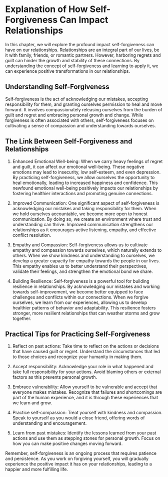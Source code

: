 # Explanation of How Self-Forgiveness Can Impact Relationships

In this chapter, we will explore the profound impact self-forgiveness can have on our relationships. Relationships are an integral part of our lives, be it with family, friends, or romantic partners. However, harboring regrets and guilt can hinder the growth and stability of these connections. By understanding the concept of self-forgiveness and learning to apply it, we can experience positive transformations in our relationships.

## Understanding Self-Forgiveness

Self-forgiveness is the act of acknowledging our mistakes, accepting responsibility for them, and granting ourselves permission to heal and move forward. It involves compassionately releasing ourselves from the burden of guilt and regret and embracing personal growth and change. While forgiveness is often associated with others, self-forgiveness focuses on cultivating a sense of compassion and understanding towards ourselves.

## The Link Between Self-Forgiveness and Relationships

1. Enhanced Emotional Well-being: When we carry heavy feelings of regret and guilt, it can affect our emotional well-being. These negative emotions may lead to insecurity, low self-esteem, and even depression. By practicing self-forgiveness, we allow ourselves the opportunity to heal emotionally, leading to increased happiness and confidence. This newfound emotional well-being positively impacts our relationships by fostering healthier interactions and promoting genuine connections.
    
2. Improved Communication: One significant aspect of self-forgiveness is acknowledging our mistakes and taking responsibility for them. When we hold ourselves accountable, we become more open to honest communication. By doing so, we create an environment where trust and understanding can thrive. Improved communication strengthens our relationships as it encourages active listening, empathy, and effective conflict resolution.
    
3. Empathy and Compassion: Self-forgiveness allows us to cultivate empathy and compassion towards ourselves, which naturally extends to others. When we show kindness and understanding to ourselves, we develop a greater capacity for empathy towards the people in our lives. This empathy enables us to better understand their perspectives, validate their feelings, and strengthen the emotional bond we share.
    
4. Building Resilience: Self-forgiveness is a powerful tool for building resilience in relationships. By acknowledging our mistakes and working towards self-improvement, we become better equipped to face challenges and conflicts within our connections. When we forgive ourselves, we learn from our experiences, allowing us to develop healthier patterns of behavior and adaptability. This resilience fosters stronger, more resilient relationships that can weather storms and grow together.
    

## Practical Tips for Practicing Self-Forgiveness

1. Reflect on past actions: Take time to reflect on the actions or decisions that have caused guilt or regret. Understand the circumstances that led to those choices and recognize your humanity in making them.
    
2. Accept responsibility: Acknowledge your role in what happened and take full responsibility for your actions. Avoid blaming others or external factors as this prevents personal growth.
    
3. Embrace vulnerability: Allow yourself to be vulnerable and accept that everyone makes mistakes. Recognize that failures and shortcomings are part of the human experience, and it is through these experiences that we learn and grow.
    
4. Practice self-compassion: Treat yourself with kindness and compassion. Speak to yourself as you would a close friend, offering words of understanding and encouragement.
    
5. Learn from past mistakes: Identify the lessons learned from your past actions and use them as stepping stones for personal growth. Focus on how you can make positive changes moving forward.
    

Remember, self-forgiveness is an ongoing process that requires patience and persistence. As you work on forgiving yourself, you will gradually experience the positive impact it has on your relationships, leading to a happier and more fulfilling life.
